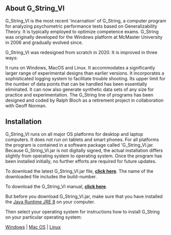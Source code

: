 ## About G_String_VI
G_String_VI is the most recent 'incarnation' of G_String, a computer program for analyzing psychometric performance tests based on Generalizability Theory. It is typically employed to optimize competence exams. G_String was originally developed for the Windows platform at McMaster University in 2006 and gradually evolved since.

G_String_VI was redesigned from scratch in 2020. It is improved in three ways:

It runs on Windows, MacOS and Linux.
It accommodates a significantly larger range of experimental designs than earlier versions.
It incorporates a sophisticated logging system to facilitate trouble shooting.
Its upper limit for the number of data points that can be handled has been essentially eliminated.
It can now also generate synthetic data sets of any size for practice and experimentation.
The G_String line of programs has been designed and coded by Ralph Bloch as a retirement project in collaboration with Geoff Norman.


## Installation
G_String_VI runs on all major OS platforms for desktop and laptop computers. It does not run on tablets and smart phones. For all platforms the program is contained in a software package called 'G_String_VI.jar. Because G_String_VI.jar is not digitally signed, the actual installation differs slightly from operating system to operating system. Once the program has been installed initially, no further efforts are required for future updates.

To download the latest G_String_VI.jar file, [**click here**](../../../releases/tag/1.0.1/gstring_25.jar). The name of the downloaded file includes the build-number.

To download the G_String_VI manual, [**click here**](../../../tree/software/Support/Manual.pdf).

But before you download G_String_VI.jar, make sure that you have installed the [Java Runtime JRE 8](https://www.java.com/en/download/manual.jsp) on your computer.

Then select your operating system for instructions how to install G_String on your particular operating system:

[Windows](../Support/win.md)  |  [Mac OS](../Support/mac.md)  |  [Linux](../Support/lin.md)



